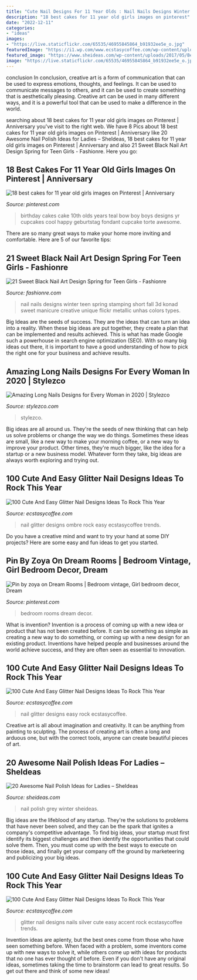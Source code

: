 ```yaml
---
title: "Cute Nail Designs For 11 Year Olds : Nail Nails Designs Winter Teen Spring Stamping Short Fall 3d Konad Sweet Manicure Creative Unique Flickr Metallic Unhas Colors Types"
description: "18 best cakes for 11 year old girls images on pinterest"
date: "2022-12-11"
categories:
- "ideas"
images:
- "https://live.staticflickr.com/65535/46955845864_b91932ee5e_o.jpg"
featuredImage: "https://i1.wp.com/www.ecstasycoffee.com/wp-content/uploads/2016/08/Glitter-Ombre-Nail-Art-Design.jpg"
featured_image: "https://www.sheideas.com/wp-content/uploads/2017/05/Best-Grey-Winter-Nail-Polish-Art-Images.jpg"
image: "https://live.staticflickr.com/65535/46955845864_b91932ee5e_o.jpg"
---
```



conclusion
In conclusion, creative art is a form of communication that can be used to express emotions, thoughts, and feelings. It can be used to communicate messages to others, and it can be used to create something that is aesthetically pleasing. Creative art can be used in many different ways, and it is a powerful tool that can be used to make a difference in the world.

	

		
searching about 18 best cakes for 11 year old girls images on Pinterest | Anniversary you've visit to the right web. We have 8 Pics about 18 best cakes for 11 year old girls images on Pinterest | Anniversary like 20 Awesome Nail Polish Ideas for Ladies – SheIdeas, 18 best cakes for 11 year old girls images on Pinterest | Anniversary and also 21 Sweet Black Nail Art Design Spring for Teen Girls - Fashionre. Here you go:
		
    
## 18 Best Cakes For 11 Year Old Girls Images On Pinterest | Anniversary

<img loading=lazy src="https://i.pinimg.com/736x/18/ee/12/18ee1253382ba1f53de9bfc1ef69acdb--th-birthday-cakes-for-girls-birthday-party-for--year-old-girl.jpg" onerror="this.onerror=null;this.src='https://tse3.mm.bing.net/th?id=OIP.SCOXsKA4jM_Sm3WpFwHIJgHaJ3&amp;pid=15.1';" alt="18 best cakes for 11 year old girls images on Pinterest | Anniversary">

_Source: pinterest.com_

>birthday cakes cake 10th olds years teal bow boy boys designs yr cupcakes cool happy geburtstag fondant cupcake torte awesome. 

	

There are so many great ways to make your home more inviting and comfortable. Here are 5 of our favorite tips:

    
## 21 Sweet Black Nail Art Design Spring For Teen Girls - Fashionre

<img loading=lazy src="https://live.staticflickr.com/65535/46955845864_b91932ee5e_o.jpg" onerror="this.onerror=null;this.src='https://tse1.mm.bing.net/th?id=OIP.H1vtV-O_U5RThr9KtRkccQHaKg&amp;pid=15.1';" alt="21 Sweet Black Nail Art Design Spring for Teen Girls - Fashionre">

_Source: fashionre.com_

>nail nails designs winter teen spring stamping short fall 3d konad sweet manicure creative unique flickr metallic unhas colors types. 

	

Big Ideas are the seeds of success. They are the ideas that can turn an idea into a reality. When these big ideas are put together, they create a plan that can be implemented and results achieved. This is what has made Google such a powerhouse in search engine optimization (SEO). With so many big ideas out there, it is important to have a good understanding of how to pick the right one for your business and achieve results.

    
## Amazing Long Nails Designs For Every Woman In 2020 | Stylezco

<img loading=lazy src="https://i0.wp.com/www.stylezco.com/wp-content/uploads/2020/04/Amazing-Long-Nails-Designs-for-Every-Woman.jpg?resize=568%2C804&amp;ssl=1" onerror="this.onerror=null;this.src='https://tse1.mm.bing.net/th?id=OIP.eoj5PAkltbLG-5bOz9az0AHaKe&amp;pid=15.1';" alt="Amazing Long Nails Designs for Every Woman in 2020 | Stylezco">

_Source: stylezco.com_

>stylezco. 

	

Big ideas are all around us. They're the seeds of new thinking that can help us solve problems or change the way we do things. Sometimes these ideas are small, like a new way to make your morning coffee, or a new way to improve your product. Other times, they're much bigger, like the idea for a startup or a new business model. Whatever form they take, big ideas are always worth exploring and trying out.

    
## 100 Cute And Easy Glitter Nail Designs Ideas To Rock This Year

<img loading=lazy src="https://i1.wp.com/www.ecstasycoffee.com/wp-content/uploads/2016/08/Glitter-Ombre-Nail-Art-Design.jpg" onerror="this.onerror=null;this.src='https://tse2.mm.bing.net/th?id=OIP.8QfAHnvfa85aP3Od9zTFdQHaHa&amp;pid=15.1';" alt="100 Cute And Easy Glitter Nail Designs Ideas To Rock This Year">

_Source: ecstasycoffee.com_

>nail glitter designs ombre rock easy ecstasycoffee trends. 

	

Do you have a creative mind and want to try your hand at some DIY projects? Here are some easy and fun ideas to get you started.

    
## Pin By Zoya On Dream Rooms | Bedroom Vintage, Girl Bedroom Decor, Dream

<img loading=lazy src="https://i.pinimg.com/736x/fe/c7/67/fec767e5ae8eb1805d6412e236b082fa.jpg" onerror="this.onerror=null;this.src='https://tse3.mm.bing.net/th?id=OIP.6gHSWAgGXIGn15I28dykVQHaJR&amp;pid=15.1';" alt="Pin by zoya on Dream Rooms | Bedroom vintage, Girl bedroom decor, Dream">

_Source: pinterest.com_

>bedroom rooms dream decor. 

	

What is invention?
Invention is a process of coming up with a new idea or product that has not been created before. It can be something as simple as creating a new way to do something, or coming up with a new design for an existing product. Inventions have helped people and businesses around the world achieve success, and they are often seen as essential to innovation.

    
## 100 Cute And Easy Glitter Nail Designs Ideas To Rock This Year

<img loading=lazy src="https://i0.wp.com/www.ecstasycoffee.com/wp-content/uploads/2016/08/Glitter-Nail-Art-Design-8.jpg" onerror="this.onerror=null;this.src='https://tse2.mm.bing.net/th?id=OIP.4c_U53NiupPPjn7v8aAjsAHaHa&amp;pid=15.1';" alt="100 Cute And Easy Glitter Nail Designs Ideas To Rock This Year">

_Source: ecstasycoffee.com_

>nail glitter designs easy rock ecstasycoffee. 

	

Creative art is all about imagination and creativity. It can be anything from painting to sculpting. The process of creating art is often a long and arduous one, but with the correct tools, anyone can create beautiful pieces of art.

    
## 20 Awesome Nail Polish Ideas For Ladies – SheIdeas

<img loading=lazy src="https://www.sheideas.com/wp-content/uploads/2017/05/Best-Grey-Winter-Nail-Polish-Art-Images.jpg" onerror="this.onerror=null;this.src='https://tse2.mm.bing.net/th?id=OIP.qdwrB5nzryOCdHKLEqmHHAHaJ4&amp;pid=15.1';" alt="20 Awesome Nail Polish Ideas for Ladies – SheIdeas">

_Source: sheideas.com_

>nail polish grey winter sheideas. 

	

Big ideas are the lifeblood of any startup. They're the solutions to problems that have never been solved, and they can be the spark that ignites a company's competitive advantage. To find big ideas, your startup must first identify its biggest challenges and then identify the opportunities that could solve them. Then, you must come up with the best ways to execute on those ideas, and finally get your company off the ground by marketeering and publicizing your big ideas.

    
## 100 Cute And Easy Glitter Nail Designs Ideas To Rock This Year

<img loading=lazy src="https://i0.wp.com/www.ecstasycoffee.com/wp-content/uploads/2016/08/Black-and-White-Nails-With-A-Litter-Silver-Glitter-Accent.jpg" onerror="this.onerror=null;this.src='https://tse1.mm.bing.net/th?id=OIP.qPrGQENyV-XYDUSgphS_wgHaHa&amp;pid=15.1';" alt="100 Cute And Easy Glitter Nail Designs Ideas To Rock This Year">

_Source: ecstasycoffee.com_

>glitter nail designs nails silver cute easy accent rock ecstasycoffee trends. 

	

Invention ideas are aplenty, but the best ones come from those who have seen something before. When faced with a problem, some inventors come up with new ways to solve it, while others come up with ideas for products that no one has ever thought of before. Even if you don't have any original ideas, sometimes taking the time to brainstorm can lead to great results. So get out there and think of some new ideas!

